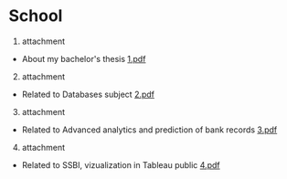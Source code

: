 # School
1. attachment
* About my bachelor's thesis
[1.pdf](https://github.com/TomasFanta/School/files/10891384/1.pdf)
2. attachment
* Related to Databases subject
[2.pdf](https://github.com/TomasFanta/School/files/10891389/2.pdf)
3. attachment
* Related to Advanced analytics and prediction of bank records
[3.pdf](https://github.com/TomasFanta/School/files/10891395/3.pdf)
4. attachment
* Related to SSBI, vizualization in Tableau public
[4.pdf](https://github.com/TomasFanta/School/files/10891396/4.pdf)
